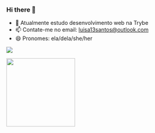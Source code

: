 ### Hi there 👋


- 🌱 Atualmente estudo desenvolvimento web na Trybe
- 📫 Contate-me no email: luisa13santos@outlook.com
- 😄 Pronomes: ela/dela/she/her

<div> 

  <a href="https://www.linkedin.com/in/luisa-vbs/" target="_blank"><img src="https://img.shields.io/badge/-LinkedIn-%230077B5?style=for-the-badge&logo=linkedin&logoColor=white" target="_blank"></a> 
 
</div>

<div align="left">
  <a href="https://github.com/luisavb">
  <img height="180em" src="https://github-readme-stats.vercel.app/api/top-langs/?username=luisavb&layout=compact&langs_count=7&theme=gruvbox"/>
</div>
